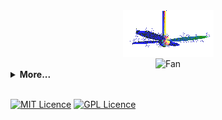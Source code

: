<!-- <img src="https://image.flaticon.com/icons/png/512/74/74897.png" width="50" height="50"><br /> -->
<div align="center">
<img src="https://raw.githubusercontent.com/Roagen7/Roagen7/master/fan.gif" alt="Fan" align="center">
</div>
<div align="center">
<img src="https://raw.githubusercontent.com/Roagen7/Roagen7/master/geoshapes.gif" alt="Fan" align="center">
</div>



<details>
 <summary><strong>More...</strong></summary>
 
 
![Metrics](https://metrics.lecoq.io/Roagen7?template=classic&base.header=0&base.activity=0&base.community=0&base.repositories=0&base.metadata=0&isocalendar=1&stars=1&isocalendar.duration=half-year&stars.limit=4&config.timezone=Europe%2FWarsaw) 
 

 
</details>
<br />


 [![MIT Licence](https://badges.frapsoft.com/os/mit/mit.png?v=102)](https://opensource.org/licenses/mit-license.php) [![GPL Licence](https://badges.frapsoft.com/os/gpl/gpl.png?v=102)](https://opensource.org/licenses/GPL-3.0/)







